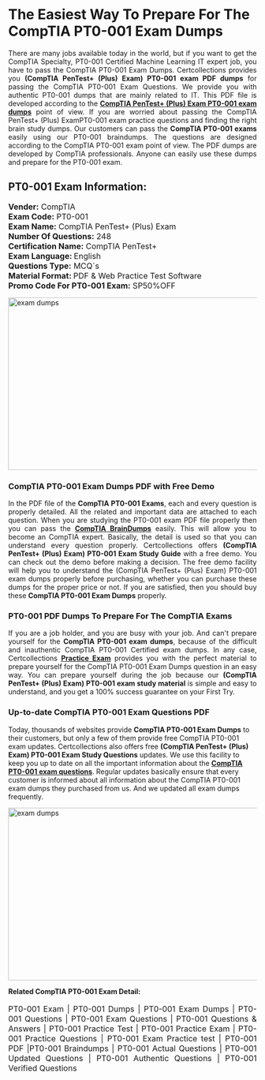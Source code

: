 <h1>The Easiest Way To Prepare For The CompTIA PT0-001 Exam Dumps</h1> <p style="text-align:justify">There are many jobs available today in the world, but if you want to get the CompTIA Specialty, PT0-001 Certified Machine Learning IT expert job, you have to pass the CompTIA PT0-001 Exam Dumps. Certcollections provides you <strong>(CompTIA PenTest+ (Plus) Exam) PT0-001 exam PDF dumps</strong> for passing the CompTIA PT0-001 Exam Questions. We provide you with authentic PT0-001 dumps that are mainly related to IT. This PDF file is developed according to the <a href="https://www.certsofficial.com/comptia/pt0-001-questions"><strong>CompTIA PenTest+ (Plus) Exam PT0-001 exam dumps</strong></a> point of view. If you are worried about passing the CompTIA PenTest+ (Plus) ExamPT0-001 exam practice questions and finding the right brain study dumps. Our customers can pass the <strong>CompTIA PT0-001 exams </strong>easily using our PT0-001 braindumps. The questions are designed according to the CompTIA PT0-001 exam point of view. The PDF dumps are developed by CompTIA professionals. Anyone can easily use these dumps and prepare for the PT0-001 exam.</p> <h2><strong>PT0-001 Exam Information:</strong></h2> <p><span style="font-size:16px"><strong>Vender:</strong> CompTIA<br /> <strong>Exam Code:</strong> PT0-001<br /> <strong>Exam Name:</strong> CompTIA PenTest+ (Plus) Exam<br /> <strong>Number Of Questions:</strong> 248<br /> <strong>Certification Name:</strong> CompTIA PenTest+<br /> <strong>Exam Language: </strong>English<br /> <strong>Questions Type:</strong> MCQ`s<br /> <strong>Material Format: </strong>PDF & Web Practice Test Software<br /> <strong>Promo Code For PT0-001 Exam:</strong> SP50%OFF</span></p> <p><a href="https://www.certsofficial.com/comptia/pt0-001-questions" rel="no-follow"><img alt="exam dumps" src="https://www.certcollections.com/uploads/content/certsofficial.jpg" style="height:350px; width:750px" /></a></p> <h3><strong>CompTIA PT0-001 Exam Dumps PDF with Free Demo</strong></h3> <p style="text-align:justify">In the PDF file of the <strong>CompTIA PT0-001 Exams</strong>, each and every question is properly detailed. All the related and important data are attached to each question. When you are studying the PT0-001 exam PDF file properly then you can pass the <a href="https://www.certsofficial.com/comptia-dumps"><strong>CompTIA BrainDumps</strong></a> easily. This will allow you to become an CompTIA expert. Basically, the detail is used so that you can understand every question properly. Certcollections offers <strong>(CompTIA PenTest+ (Plus) Exam) PT0-001 Exam Study Guide</strong> with a free demo. You can check out the demo before making a decision. The free demo facility will help you to understand the (CompTIA PenTest+ (Plus) Exam) PT0-001 exam dumps properly before purchasing, whether you can purchase these dumps for the proper price or not. If you are satisfied, then you should buy these <strong>CompTIA PT0-001 Exam Dumps</strong> properly.</p> <h3><strong>PT0-001 PDF Dumps To Prepare For The CompTIA Exams</strong></h3> <p style="text-align:justify">If you are a job holder, and you are busy with your job. And can't prepare yourself for the <strong>CompTIA PT0-001 exam dumps</strong>, because of the difficult and inauthentic CompTIA PT0-001 Certified exam dumps. In any case, Certcollections <strong><a href="https://www.certsofficial.com/">Practice Exam</a></strong> provides you with the perfect material to prepare yourself for the CompTIA PT0-001 Exam Dumps question in an easy way. You can prepare yourself during the job because our <strong>(CompTIA PenTest+ (Plus) Exam) PT0-001 exam study material</strong> is simple and easy to understand, and you get a 100% success guarantee on your First Try.</p> <h3><strong>Up-to-date CompTIA PT0-001 Exam Questions PDF</strong></h3> <p>Today, thousands of websites provide <strong>CompTIA PT0-001 Exam Dumps</strong> to their customers, but only a few of them provide free CompTIA PT0-001 exam updates. Certcollections also offers free <strong>(CompTIA PenTest+ (Plus) Exam) PT0-001 Exam Study Questions</strong> updates. We use this facility to keep you up to date on all the important information about the <a href="https://www.certsofficial.com/comptia/pt0-001-questions"><strong>CompTIA PT0-001 exam questions</strong></a>. Regular updates basically ensure that every customer is informed about all information about the CompTIA PT0-001 exam dumps they purchased from us. And we updated all exam dumps frequently.</p> <p><a href="https://www.certsofficial.com/comptia/pt0-001-questions"><img alt="exam dumps " src="https://www.certcollections.com/uploads/content/certsofficial2.jpg" style="height:350px; width:750px" /></a></p> <p style="text-align:justify"><span style="font-size:14px"><strong>Related CompTIA PT0-001 Exam Detail:</strong></span><br /> <br /> <span style="font-size:16px">PT0-001 Exam | PT0-001 Dumps | PT0-001 Exam Dumps | PT0-001 Questions | PT0-001 Exam Questions | PT0-001 Questions & Answers | PT0-001 Practice Test | PT0-001 Practice Exam | PT0-001 Practice Questions | PT0-001 Exam Practice test | PT0-001 PDF |PT0-001 Braindumps | PT0-001 Actual Questions | PT0-001 Updated Questions | PT0-001 Authentic Questions | PT0-001 Verified Questions</span></p>
